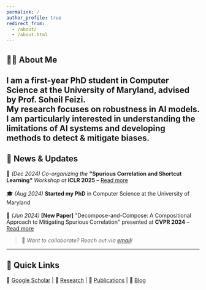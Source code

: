 ```yaml
---
permalink: /
author_profile: true
redirect_from: 
  - /about/
  - /about.html
---
```


## 🧑‍💻 About Me  
I am a first-year PhD student in Computer Science at the University of Maryland, advised by **Prof. Soheil Feizi**.  
My research focuses on **robustness in AI models**. 
I am particularly interested in understanding the limitations of AI systems and developing methods to detect & mitigate biases.
---

## 📰 News & Updates  
📢 *(Dec 2024)*  *Co-organizing the* **"Spurious Correlation and Shortcut Learning"** *Workshop at* **ICLR 2025** – [Read more](https://scslworkshop.github.io)  
<br>
🎓 *(Aug 2024)*  **Started my PhD** in Computer Science at the University of Maryland  
<br>
🎉 *(Jun 2024)*  **[New Paper]** "Decompose-and-Compose: A Compositional Approach to Mitigating Spurious Correlation" presented at **CVPR 2024** – [Read more](https://cvpr.thecvf.com/virtual/2024/poster/30981) 

> 📌 *Want to collaborate? Reach out via [email](mailto:your-email@umd.edu)!*  

---

## 🔗 Quick Links  
📄 [Google Scholar](#) | 🔬 [Research](#) | 📂 [Publications](#) | 📝 [Blog](#)  
